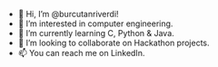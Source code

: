 - 👋 Hi, I’m @burcutanriverdi!
- 👀 I’m interested in computer engineering.
- 🌱 I’m currently learning C, Python & Java.
- 💞️ I’m looking to collaborate on Hackathon projects.
- 📫 You can reach me on LinkedIn.

<!---
burcutanriverdi/burcutanriverdi is a ✨ special ✨ repository because its `README.md` (this file) appears on your GitHub profile.
You can click the Preview link to take a look at your changes.
--->
